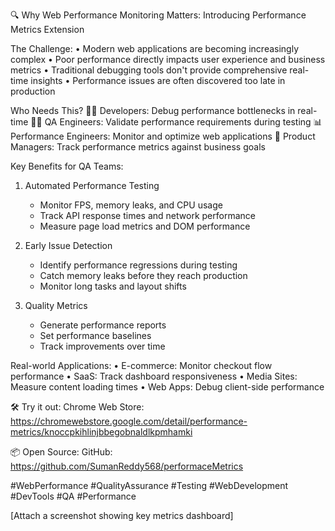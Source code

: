 🔍 Why Web Performance Monitoring Matters: Introducing Performance Metrics Extension

The Challenge:
• Modern web applications are becoming increasingly complex
• Poor performance directly impacts user experience and business metrics
• Traditional debugging tools don't provide comprehensive real-time insights
• Performance issues are often discovered too late in production

Who Needs This?
👩‍💻 Developers: Debug performance bottlenecks in real-time
👨‍🔬 QA Engineers: Validate performance requirements during testing
📊 Performance Engineers: Monitor and optimize web applications
🎯 Product Managers: Track performance metrics against business goals

Key Benefits for QA Teams:
1. Automated Performance Testing
   - Monitor FPS, memory leaks, and CPU usage
   - Track API response times and network performance
   - Measure page load metrics and DOM performance

2. Early Issue Detection
   - Identify performance regressions during testing
   - Catch memory leaks before they reach production
   - Monitor long tasks and layout shifts

3. Quality Metrics
   - Generate performance reports
   - Set performance baselines
   - Track improvements over time

Real-world Applications:
• E-commerce: Monitor checkout flow performance
• SaaS: Track dashboard responsiveness
• Media Sites: Measure content loading times
• Web Apps: Debug client-side performance

🛠️ Try it out:
Chrome Web Store: https://chromewebstore.google.com/detail/performance-metrics/knoccpkihlinjbbegobnaldlkpmhamki

📦 Open Source:
GitHub: https://github.com/SumanReddy568/performaceMetrics

#WebPerformance #QualityAssurance #Testing #WebDevelopment #DevTools #QA #Performance

[Attach a screenshot showing key metrics dashboard]
